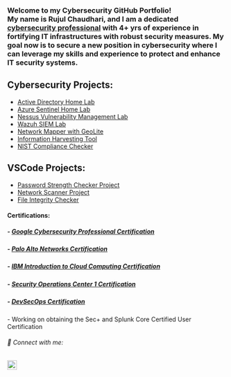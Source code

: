 <h3>
  Welcome to my Cybersecurity GitHub Portfolio!<br>
  My name is Rujul Chaudhari, and I am a dedicated <a href="https://www.linkedin.com/in/rujul-chaudhari/">cybersecurity professional</a> with 4+ yrs of experience in fortifying IT infrastructures with robust security measures. My goal now is to secure a new position in cybersecurity where 
  I can leverage my skills and experience to protect and enhance IT security systems.
</h3>

<h2> Cybersecurity Projects:</h2>

- <a href="https://github.com/RujulChaudhari/ActiveDirectoryLab">Active Directory Home Lab </a><br>
- <a href="https://github.com/RujulChaudhari/Azure-Sentinel_AttackMap">Azure Sentinel Home Lab </a><br>
- <a href="https://github.com/RujulChaudhari/Vulnerability-Management-Home-Lab">Nessus Vulnerability Management Lab </a><br>
- <a href="https://github.com/RujulChaudhari/Wazuh-SEIM">Wazuh SIEM Lab </a><br>
- <a href="https://github.com/RujulChaudhari/GeoNetMapper/tree/main"> Network Mapper with GeoLite </a> <br>
- <a href="https://github.com/RujulChaudhari/Information_Gathering_Tool/tree/main"> Information Harvesting Tool </a> <br>
- <a href="https://github.com/RujulChaudhari/NIST-Compliance-Checker"> NIST Compliance Checker </a> <br>



<h2> VSCode Projects:</h2>

- <a href="https://github.com/RujulChaudhari/Password-Strength-Checker">Password Strength Checker Project </a>
- <a href="https://github.com/RujulChaudhari/NetworkScanner/tree/main">Network Scanner Project </a>
- <a href="https://github.com/RujulChaudhari/MD5_Checker/tree/main">File Integrity Checker </a>

<h4> Certifications: </h4>
  <h5>- <a href="https://www.coursera.org/account/accomplishments/specialization/certificate/7VGNSM8WG8BJ">Google Cybersecurity Professional Certification </a></h5>
  <h5>- <a href="https://www.coursera.org/account/accomplishments/specialization/certificate/7LWJUPVNAKHH">Palo Alto Networks Certification </a></h5>
  <h5>- <a href="https://coursera.org/share/3816357f8b08dc0af64b844da444520c">IBM Introduction to Cloud Computing Certification </a></h5>
  <h5>- <a href="https://i.imgur.com/TcRxNdq.png">Security Operations Center 1 Certification </a></h5>
  <h5>- <a href="https://i.imgur.com/LzVBOrk.png">DevSecOps Certification </a></h5>
  - Working on obtaining the Sec+ and Splunk Core Certified User Certification

<h6> 🤳 Connect with me:</h6>

<a href="https://www.linkedin.com/in/rujul-chaudhari/" target="_blank">
    <img src="https://upload.wikimedia.org/wikipedia/commons/f/f8/LinkedIn_icon_circle.svg" alt="Logo" width="22px" height="22px">
</a>
